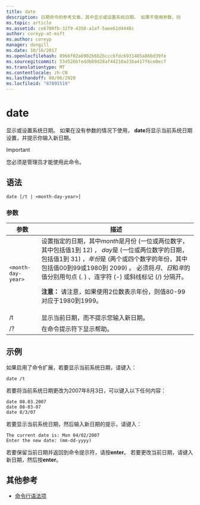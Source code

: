 ```yaml
---
title: date
description: 日期命令的参考文章，其中显示或设置系统日期。 如果不使用参数，则
ms.topic: article
ms.assetid: ce6700fb-32f9-4350-a1af-5aee61d4448c
author: coreyp-at-msft
ms.author: coreyp
manager: dongill
ms.date: 10/16/2017
ms.openlocfilehash: 8966f02a6902b6b2bccc6fdc6931485a86bd39fe
ms.sourcegitcommit: 53d526bfeddb89d28af44210a23ba417f6ce0ecf
ms.translationtype: MT
ms.contentlocale: zh-CN
ms.lasthandoff: 08/06/2020
ms.locfileid: "87891519"
---
```

# <a name="date"></a>date

显示或设置系统日期。 如果在没有参数的情况下使用， **date**将显示当前系统日期设置，并提示你输入新日期。

>[!IMPORTANT]
> 您必须是管理员才能使用此命令。

## <a name="syntax"></a>语法

```
date [/t | <month-day-year>]
```

### <a name="parameters"></a>参数

| 参数 | 描述 |
| --------- | ----------- |
| `<month-day-year>` | 设置指定的日期，其中*month*是月份 (一位或两位数字，其中包括值1到 12) ， *day*是 (一位或两位数字的日期，包括值1到 31) ，*年份*是 (两个或四个数字的年份，其中包括值00到99或1980到 2099) 。 必须将*月*、*日*和*年*的值分别用句点 (. ) 、连字符 (-) 或斜线标记 (/) 分隔开。<p>**注意：** 请注意，如果使用2位数表示年份，则值80-99 对应于1980到1999。 |
| /t  | 显示当前日期，而不提示您输入新日期。 |
| /? | 在命令提示符下显示帮助。 |

## <a name="examples"></a>示例

如果启用了命令扩展，若要显示当前系统日期，请键入：

```
date /t
```

若要将当前系统日期更改为2007年8月3日，可以键入以下任何内容：

```
date 08.03.2007
date 08-03-07
date 8/3/07
```

若要显示当前系统日期，然后输入新日期的提示，请键入：

```
The current date is: Mon 04/02/2007
Enter the new date: (mm-dd-yyyy)
```

若要保留当前日期并返回到命令提示符，请按**enter**。 若要更改当前日期，请键入新日期，然后按**enter**。

## <a name="additional-references"></a>其他参考

- [命令行语法项](command-line-syntax-key.md)